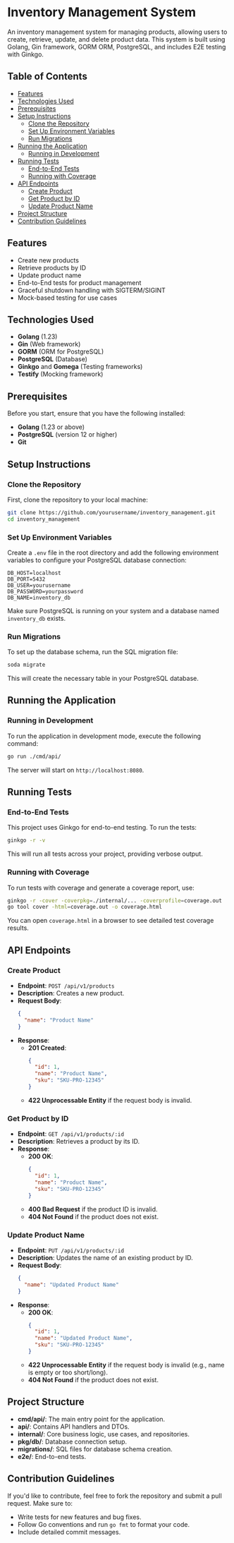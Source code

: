 
# Inventory Management System

An inventory management system for managing products, allowing users to create, retrieve, update, and delete product data. This system is built using Golang, Gin framework, GORM ORM, PostgreSQL, and includes E2E testing with Ginkgo.

## Table of Contents
- [Features](#features)
- [Technologies Used](#technologies-used)
- [Prerequisites](#prerequisites)
- [Setup Instructions](#setup-instructions)
  - [Clone the Repository](#clone-the-repository)
  - [Set Up Environment Variables](#set-up-environment-variables)
  - [Run Migrations](#run-migrations)
- [Running the Application](#running-the-application)
  - [Running in Development](#running-in-development)
- [Running Tests](#running-tests)
  - [End-to-End Tests](#end-to-end-tests)
  - [Running with Coverage](#running-with-coverage)
- [API Endpoints](#api-endpoints)
  - [Create Product](#create-product)
  - [Get Product by ID](#get-product-by-id)
  - [Update Product Name](#update-product-name)
- [Project Structure](#project-structure)
- [Contribution Guidelines](#contribution-guidelines)

## Features
- Create new products
- Retrieve products by ID
- Update product name
- End-to-End tests for product management
- Graceful shutdown handling with SIGTERM/SIGINT
- Mock-based testing for use cases

## Technologies Used
- **Golang** (1.23)
- **Gin** (Web framework)
- **GORM** (ORM for PostgreSQL)
- **PostgreSQL** (Database)
- **Ginkgo** and **Gomega** (Testing frameworks)
- **Testify** (Mocking framework)

## Prerequisites
Before you start, ensure that you have the following installed:
- **Golang** (1.23 or above)
- **PostgreSQL** (version 12 or higher)
- **Git**

## Setup Instructions

### Clone the Repository
First, clone the repository to your local machine:
```bash
git clone https://github.com/yourusername/inventory_management.git
cd inventory_management
```

### Set Up Environment Variables
Create a `.env` file in the root directory and add the following environment variables to configure your PostgreSQL database connection:

```
DB_HOST=localhost
DB_PORT=5432
DB_USER=yourusername
DB_PASSWORD=yourpassword
DB_NAME=inventory_db
```

Make sure PostgreSQL is running on your system and a database named `inventory_db` exists.

### Run Migrations
To set up the database schema, run the SQL migration file:

```bash
soda migrate
```

This will create the necessary table in your PostgreSQL database.

## Running the Application

### Running in Development
To run the application in development mode, execute the following command:

```bash
go run ./cmd/api/
```

The server will start on `http://localhost:8080`.

## Running Tests

### End-to-End Tests
This project uses Ginkgo for end-to-end testing. To run the tests:

```bash
ginkgo -r -v
```

This will run all tests across your project, providing verbose output.

### Running with Coverage
To run tests with coverage and generate a coverage report, use:

```bash
ginkgo -r -cover -coverpkg=./internal/... -coverprofile=coverage.out
go tool cover -html=coverage.out -o coverage.html
```

You can open `coverage.html` in a browser to see detailed test coverage results.

## API Endpoints

### Create Product

- **Endpoint**: `POST /api/v1/products`
- **Description**: Creates a new product.
- **Request Body**:
  ```json
  {
    "name": "Product Name"
  }
  ```
- **Response**:
  - **201 Created**:
    ```json
    {
      "id": 1,
      "name": "Product Name",
      "sku": "SKU-PRO-12345"
    }
    ```
  - **422 Unprocessable Entity** if the request body is invalid.

### Get Product by ID

- **Endpoint**: `GET /api/v1/products/:id`
- **Description**: Retrieves a product by its ID.
- **Response**:
  - **200 OK**:
    ```json
    {
      "id": 1,
      "name": "Product Name",
      "sku": "SKU-PRO-12345"
    }
    ```
  - **400 Bad Request** if the product ID is invalid.
  - **404 Not Found** if the product does not exist.

### Update Product Name

- **Endpoint**: `PUT /api/v1/products/:id`
- **Description**: Updates the name of an existing product by ID.
- **Request Body**:
  ```json
  {
    "name": "Updated Product Name"
  }
  ```
- **Response**:
  - **200 OK**:
    ```json
    {
      "id": 1,
      "name": "Updated Product Name",
      "sku": "SKU-PRO-12345"
    }
    ```
  - **422 Unprocessable Entity** if the request body is invalid (e.g., name is empty or too short/long).
  - **404 Not Found** if the product does not exist.

## Project Structure

- **cmd/api/**: The main entry point for the application.
- **api/**: Contains API handlers and DTOs.
- **internal/**: Core business logic, use cases, and repositories.
- **pkg/db/**: Database connection setup.
- **migrations/**: SQL files for database schema creation.
- **e2e/**: End-to-end tests.

## Contribution Guidelines

If you'd like to contribute, feel free to fork the repository and submit a pull request. Make sure to:
- Write tests for new features and bug fixes.
- Follow Go conventions and run `go fmt` to format your code.
- Include detailed commit messages.
